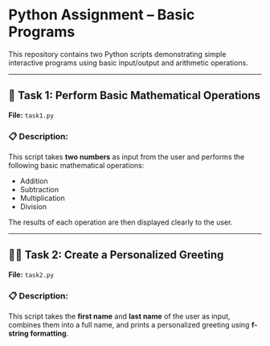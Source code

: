 # Python Assignment – Basic Programs

This repository contains two Python scripts demonstrating simple interactive programs using basic input/output and arithmetic operations.

---

## 🧮 Task 1: Perform Basic Mathematical Operations

**File:** `task1.py`

### 📋 Description:
This script takes **two numbers** as input from the user and performs the following basic mathematical operations:
- Addition
- Subtraction
- Multiplication
- Division

The results of each operation are then displayed clearly to the user.


---

## 🙋‍♂️ Task 2: Create a Personalized Greeting

**File:** `task2.py`

### 📋 Description:
This script takes the **first name** and **last name** of the user as input, combines them into a full name, and prints a personalized greeting using **f-string formatting**.


